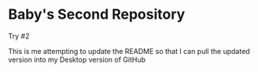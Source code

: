 # Baby's Second Repository
 Try #2

This is me attempting to update the README so that I can pull the updated version into my Desktop version of GitHub
